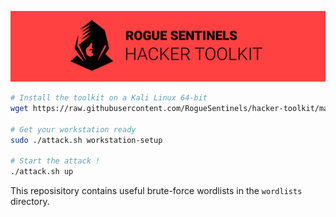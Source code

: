 <p align="center">
    <img src="./docs/header.png" />
</p>

```sh
# Install the toolkit on a Kali Linux 64-bit
wget https://raw.githubusercontent.com/RogueSentinels/hacker-toolkit/main/attack.sh && chmod +x attack.sh

# Get your workstation ready
sudo ./attack.sh workstation-setup

# Start the attack !
./attack.sh up
```

This reposisitory contains useful brute-force wordlists in the `wordlists` directory.
